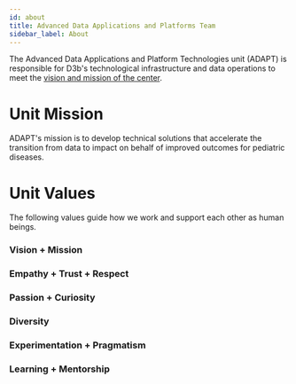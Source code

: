 ```yaml
---
id: about
title: Advanced Data Applications and Platforms Team
sidebar_label: About
---
```


The Advanced Data Applications and Platform Technologies unit (ADAPT) is
responsible for D3b's technological infrastructure and data operations
to meet the [vision and mission of the center](https://d3b.center/aboutd3b/history/).

# Unit Mission

ADAPT's mission is to develop technical solutions that accelerate 
the transition from data to impact on behalf of improved outcomes for
pediatric diseases.

# Unit Values

The following values guide how we work and support each other as human beings.

### Vision + Mission

### Empathy + Trust + Respect

### Passion + Curiosity

### Diversity 

### Experimentation + Pragmatism

### Learning + Mentorship

